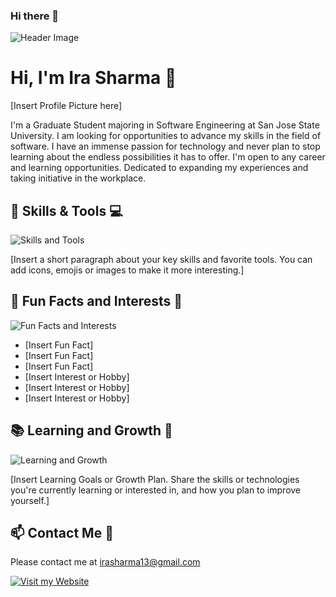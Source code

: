 ### Hi there 👋

<!--
**irasharma13/irasharma13** is a ✨ _special_ ✨ repository because its `README.md` (this file) appears on your GitHub profile.

Here are some ideas to get you started:

- 🔭 I’m currently working on ...
- 🌱 I’m currently learning ...
- 👯 I’m looking to collaborate on ...
- 🤔 I’m looking for help with ...
- 💬 Ask me about ...
- 📫 How to reach me: ...
- 😄 Pronouns: ...
- ⚡ Fun fact: ...
-->

![Header Image](https://i.imgur.com/y3zUMTn.png)

# Hi, I'm Ira Sharma 🌟

[Insert Profile Picture here]

I'm a Graduate Student majoring in Software Engineering at San Jose State University. I am looking for opportunities to advance my skills in the field of software. I have an immense passion for technology and never plan to stop learning about the endless possibilities it has to offer. I'm open to any career and learning opportunities. Dedicated to expanding my experiences and taking initiative in the workplace.

## 🚀 Skills & Tools 💻

![Skills and Tools](https://i.imgur.com/B8WFCrV.png)

[Insert a short paragraph about your key skills and favorite tools. You can add icons, emojis or images to make it more interesting.]

## 🌈 Fun Facts and Interests 🎉

![Fun Facts and Interests](https://i.imgur.com/vEWy6XC.png)

- [Insert Fun Fact]
- [Insert Fun Fact]
- [Insert Fun Fact]
- [Insert Interest or Hobby]
- [Insert Interest or Hobby]
- [Insert Interest or Hobby]

## 📚 Learning and Growth 🌱

![Learning and Growth](https://i.imgur.com/P9XIfgo.png)

[Insert Learning Goals or Growth Plan. Share the skills or technologies you're currently learning or interested in, and how you plan to improve yourself.]

## 📫 Contact Me 📧

Please contact me at irasharma13@gmail.com

[![Visit my Website](https://img.shields.io/badge/Visit%20my%20Website-<COLOR>-<LOGO>?style=for-the-badge)](https://yourwebsite.com)

